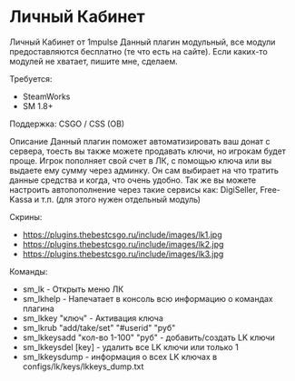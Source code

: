 # Личный Кабинет
Личный Кабинет от 1mpulse
Данный плагин модульный, все модули предоставляются бесплатно (те что есть на сайте). Если каких-то модулей не хватает, пишите мне, сделаем.

Требуется:
- SteamWorks
- SM 1.8+

Поддержка:
CSGO / CSS (OB)

Описание
Данный плагин поможет автоматизировать ваш донат с сервера, тоесть вы также можете продавать ключи, но игрокам будет проще. 
Игрок пополняет свой счет в ЛК, с помощью ключа или вы выдаете ему сумму через админку. 
Он сам выбирает на что тратить данные средства и когда, что очень удобно. 
Так же вы можете настроить автопополнение через такие сервисы как: DigiSeller, Free-Kassa и т.п. (для этого нужен отдельный модуль)

Скрины:
- https://plugins.thebestcsgo.ru/include/images/lk1.jpg
- https://plugins.thebestcsgo.ru/include/images/lk2.jpg
- https://plugins.thebestcsgo.ru/include/images/lk3.jpg

Команды:
- sm_lk - Открыть меню ЛК
- sm_lkhelp - Напечатает в консоль всю информацию о командах плагина
- sm_lkkey "ключ" - Активация ключа
- sm_lkrub "add/take/set" "#userid" "руб"
- sm_lkkeysadd "кол-во 1-100" "руб" - добавить/создать LK ключи
- sm_lkkeysdel [key] - удалить все LK ключи или только 1
- sm_lkkeysdump - информация о всех LK ключах в configs/lk/keys/lkkeys_dump.txt

